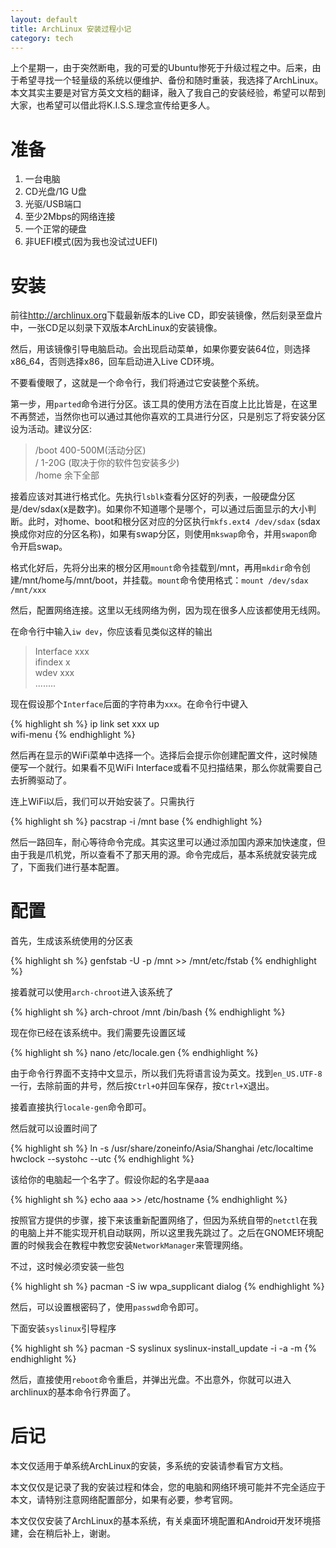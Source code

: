 ```yaml
---
layout: default
title: ArchLinux 安装过程小记
category: tech
---
```

上个星期一，由于突然断电，我的可爱的Ubuntu惨死于升级过程之中。后来，由于希望寻找一个轻量级的系统以便维护、备份和随时重装，我选择了ArchLinux。本文其实主要是对官方英文文档的翻译，融入了我自己的安装经验，希望可以帮到大家，也希望可以借此将K.I.S.S.理念宣传给更多人。
<!--more-->
准备
=====
1. 一台电脑  
2. CD光盘/1G U盘  
3. 光驱/USB端口  
4. 至少2Mbps的网络连接  
5. 一个正常的硬盘  
6. 非UEFI模式(因为我也没试过UEFI)

安装
=====
前往<http://archlinux.org>下载最新版本的Live CD，即安装镜像，然后刻录至盘片中，一张CD足以刻录下双版本ArchLinux的安装镜像。

然后，用该镜像引导电脑启动。会出现启动菜单，如果你要安装64位，则选择x86_64，否则选择x86，回车启动进入Live CD环境。

不要看傻眼了，这就是一个命令行，我们将通过它安装整个系统。

第一步，用`parted`命令进行分区。该工具的使用方法在百度上比比皆是，在这里不再赘述，当然你也可以通过其他你喜欢的工具进行分区，只是别忘了将安装分区设为活动。建议分区:

> /boot 400-500M(活动分区)  
> /     1-20G (取决于你的软件包安装多少)  
> /home 余下全部

接着应该对其进行格式化。先执行`lsblk`查看分区好的列表，一般硬盘分区是/dev/sdax(x是数字)。如果你不知道哪个是哪个，可以通过后面显示的大小判断。此时，对home、boot和根分区对应的分区执行`mkfs.ext4 /dev/sdax` (sdax换成你对应的分区名称)，如果有swap分区，则使用`mkswap`命令，并用`swapon`命令开启swap。

格式化好后，先将分出来的根分区用`mount`命令挂载到/mnt，再用`mkdir`命令创建/mnt/home与/mnt/boot，并挂载。`mount`命令使用格式：`mount /dev/sdax /mnt/xxx`

然后，配置网络连接。这里以无线网络为例，因为现在很多人应该都使用无线网。

在命令行中输入`iw dev`，你应该看见类似这样的输出

> Interface xxx  
>     ifindex x  
>     wdev xxx  
>     ........

现在假设那个`Interface`后面的字符串为`xxx`。在命令行中键入

{% highlight sh %}
ip link set xxx up  
wifi-menu
{% endhighlight %}

然后再在显示的WiFi菜单中选择一个。选择后会提示你创建配置文件，这时候随便写一个就行。如果看不见WiFi Interface或看不见扫描结果，那么你就需要自己去折腾驱动了。

连上WiFi以后，我们可以开始安装了。只需执行

{% highlight sh %}
pacstrap -i /mnt base
{% endhighlight %}

然后一路回车，耐心等待命令完成。其实这里可以通过添加国内源来加快速度，但由于我是爪机党，所以查看不了那天用的源。命令完成后，基本系统就安装完成了，下面我们进行基本配置。

配置
=====
首先，生成该系统使用的分区表

{% highlight sh %}
genfstab -U -p /mnt >> /mnt/etc/fstab
{% endhighlight %}

接着就可以使用`arch-chroot`进入该系统了

{% highlight sh %}
arch-chroot /mnt /bin/bash
{% endhighlight %}

现在你已经在该系统中。我们需要先设置区域

{% highlight sh %}
nano /etc/locale.gen
{% endhighlight %}

由于命令行界面不支持中文显示，所以我们先将语言设为英文。找到`en_US.UTF-8`一行，去除前面的井号，然后按`Ctrl+O`并回车保存，按`Ctrl+X`退出。

接着直接执行`locale-gen`命令即可。

然后就可以设置时间了

{% highlight sh %}
ln -s /usr/share/zoneinfo/Asia/Shanghai /etc/localtime  
hwclock --systohc --utc
{% endhighlight %}

该给你的电脑起一个名字了。假设你起的名字是aaa

{% highlight sh %}
echo aaa >> /etc/hostname
{% endhighlight %}

按照官方提供的步骤，接下来该重新配置网络了，但因为系统自带的`netctl`在我的电脑上并不能实现开机自动联网，所以这里我先跳过了。之后在GNOME环境配置的时候我会在教程中教您安装`NetworkManager`来管理网络。

不过，这时候必须安装一些包

{% highlight sh %}
pacman -S iw wpa_supplicant dialog
{% endhighlight %}

然后，可以设置根密码了，使用`passwd`命令即可。

下面安装`syslinux`引导程序

{% highlight sh %}
pacman -S syslinux
syslinux-install_update -i -a -m
{% endhighlight %}

然后，直接使用`reboot`命令重启，并弹出光盘。不出意外，你就可以进入archlinux的基本命令行界面了。

后记
=====
本文仅适用于单系统ArchLinux的安装，多系统的安装请参看官方文档。

本文仅仅是记录了我的安装过程和体会，您的电脑和网络环境可能并不完全适应于本文，请特别注意网络配置部分，如果有必要，参考官网。

本文仅仅安装了ArchLinux的基本系统，有关桌面环境配置和Android开发环境搭建，会在稍后补上，谢谢。


